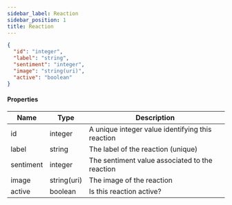 ```yaml
---
sidebar_label: Reaction
sidebar_position: 1
title: Reaction
---
```


```json
{
  "id": "integer",
  "label": "string",
  "sentiment": "integer",
  "image": "string(uri)",
  "active": "boolean"
}
```

#### Properties

| Name      | Type        | Description                                      |
|-----------|-------------|--------------------------------------------------|
| id        | integer     | A unique integer value identifying this reaction |
| label     | string      | The label of the reaction (unique)               |
| sentiment | integer     | The sentiment value associated to the reaction   |
| image     | string(uri) | The image of the reaction                        |
| active    | boolean     | Is this reaction active?                         |
